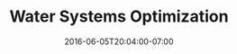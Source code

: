 ---
title: "Water Systems Optimization"
description: "WSO specializes in water loss control, advising public water utilities nationwide on supply side efficiency. We created a new website and CMS to showcase their services and research. This is a static website based on Webhook CMS."
date: "2016-06-05T20:04:00-07:00"
gallery: 
  - 
    url: "/assets/images/wso-splash.jpg"
    caption: " "
  - 
    url: "/assets/images/wso-posters-2-mockup.jpg"
    caption: " "
tags: "responsive,print,static"
---